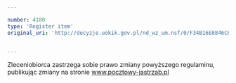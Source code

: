```yaml
---

number: 4180
type: 'Register item'
original_uri: 'http://decyzje.uokik.gov.pl/nd_wz_um.nsf/0/F34B16E0846C6FEDC1257AF3002E158F?OpenDocument'


---
```


Zleceniobiorca zastrzega sobie prawo zmiany powyższego regulaminu, publikując zmiany na stronie www.pocztowy-jastrząb.pl
